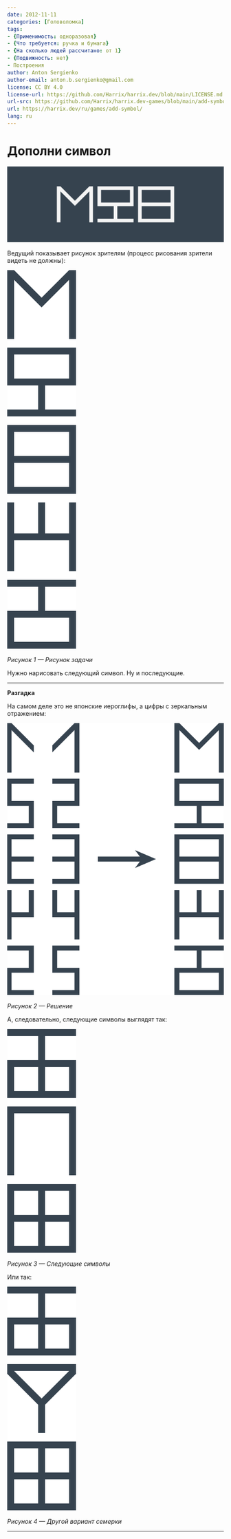 ```yaml
---
date: 2012-11-11
categories: [Головоломка]
tags:
- {Применимость: одноразовая}
- {Что требуется: ручка и бумага}
- {На сколько людей рассчитано: от 1}
- {Подвижность: нет}
- Построения
author: Anton Sergienko
author-email: anton.b.sergienko@gmail.com
license: CC BY 4.0
license-url: https://github.com/Harrix/harrix.dev/blob/main/LICENSE.md
url-src: https://github.com/Harrix/harrix.dev-games/blob/main/add-symbol/add-symbol.md
url: https://harrix.dev/ru/games/add-symbol/
lang: ru
---
```


# Дополни символ

![Featured image](featured-image.svg)

Ведущий показывает рисунок зрителям (процесс рисования зрители видеть не должны):

![Рисунок задачи](img/problem.svg)

_Рисунок 1 — Рисунок задачи_

Нужно нарисовать следующий символ. Ну и последующие.

---

**Разгадка** <!-- !details -->

На самом деле это не японские иероглифы, а цифры с зеркальным отражением:

![Решение](img/solution_01.svg)

_Рисунок 2 — Решение_

А, следовательно, следующие символы выглядят так:

![Следующие символы](img/solution_02.svg)

_Рисунок 3 — Следующие символы_

Или так:

![Другой вариант семерки](img/solution_03.svg)

_Рисунок 4 — Другой вариант семерки_

---
